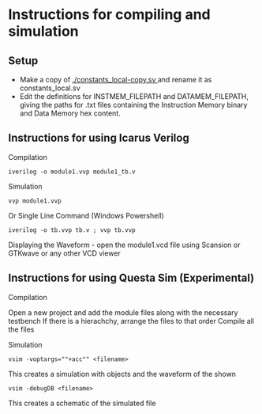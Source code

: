 # Instructions for compiling and simulation

## Setup

* Make a copy of [./constants_local-copy.sv ](./constants_local-copy.sv)  and rename it as constants_local.sv
* Edit the definitions for INSTMEM_FILEPATH and DATAMEM_FILEPATH, giving the paths for .txt files containing the Instruction Memory binary and Data Memory hex content.

## Instructions for using Icarus Verilog


Compilation

    iverilog -o module1.vvp module1_tb.v

Simulation

    vvp module1.vvp

Or Single Line Command (Windows Powershell)

    iverilog -o tb.vvp tb.v ; vvp tb.vvp

Displaying the Waveform - open the module1.vcd file using Scansion or GTKwave or any other VCD viewer


## Instructions for using Questa Sim (Experimental)

Compilation

Open a new project and add the module files along with the necessary testbench
If there is a hierachchy, arrange the files to that order 
Compile all the files

Simulation

	vsim -voptargs=""+acc"" <filename>
	
This creates a simulation with objects and the waveform of the shown

	vsim -debugDB <filename>

This creates a schematic of the simulated file